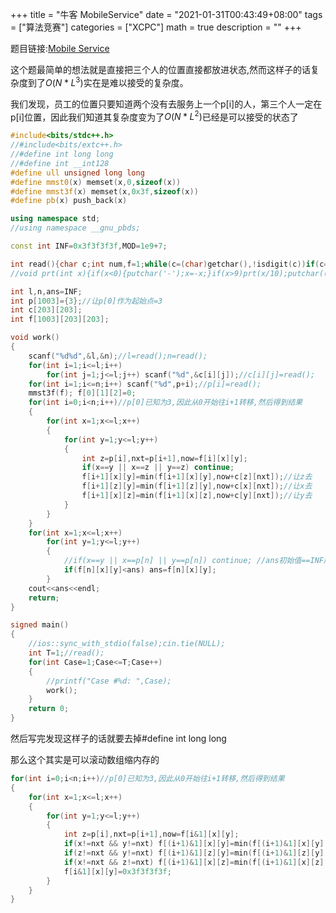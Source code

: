 +++
title = "牛客 MobileService"
date = "2021-01-31T00:43:49+08:00"
tags = ["算法竞赛"]
categories = ["XCPC"]
math = true
description = ""
+++


题目链接:[Mobile Service](https://ac.nowcoder.com/acm/contest/1041/D)

这个题最简单的想法就是直接把三个人的位置直接都放进状态,然而这样子的话复杂度到了$O(N*L^3)$实在是难以接受的复杂度。

我们发现，员工的位置只要知道两个没有去服务上一个p[i]的人，第三个人一定在p[i]位置，因此我们知道其复杂度变为了$O(N*L^2)$已经是可以接受的状态了

```cpp
#include<bits/stdc++.h>
//#include<bits/extc++.h>
//#define int long long
//#define int __int128
#define ull unsigned long long
#define mmst0(x) memset(x,0,sizeof(x))
#define mmst3f(x) memset(x,0x3f,sizeof(x))
#define pb(x) push_back(x)

using namespace std;
//using namespace __gnu_pbds;

const int INF=0x3f3f3f3f,MOD=1e9+7;

int read(){char c;int num,f=1;while(c=(char)getchar(),!isdigit(c))if(c=='-')f=-1;num=(int)(c-'0');while(c=(char)getchar(),isdigit(c))num=num*10+(int)(c-'0');return num*f;}
//void prt(int x){if(x<0){putchar('-');x=-x;}if(x>9)prt(x/10);putchar((char)(x%10+'0'));} //警告,如非必须(如__int128),请不要使用快写

int l,n,ans=INF;
int p[1003]={3};//让p[0]作为起始点=3
int c[203][203];
int f[1003][203][203];

void work()
{
    scanf("%d%d",&l,&n);//l=read();n=read();
    for(int i=1;i<=l;i++)
        for(int j=1;j<=l;j++) scanf("%d",&c[i][j]);//c[i][j]=read();
    for(int i=1;i<=n;i++) scanf("%d",p+i);//p[i]=read();
    mmst3f(f); f[0][1][2]=0;
    for(int i=0;i<n;i++)//p[0]已知为3,因此从0开始往i+1转移,然后得到结果
    {
        for(int x=1;x<=l;x++)
        {
            for(int y=1;y<=l;y++)
            {
                int z=p[i],nxt=p[i+1],now=f[i][x][y];
                if(x==y || x==z || y==z) continue;
                f[i+1][x][y]=min(f[i+1][x][y],now+c[z][nxt]);//让z去
                f[i+1][z][y]=min(f[i+1][z][y],now+c[x][nxt]);//让x去
                f[i+1][x][z]=min(f[i+1][x][z],now+c[y][nxt]);//让y去
            }
        }
    }
    for(int x=1;x<=l;x++) 
        for(int y=1;y<=l;y++) 
        {
            //if(x==y || x==p[n] || y==p[n]) continue; //ans初始值==INF所以可以不用这句话
            if(f[n][x][y]<ans) ans=f[n][x][y];
        }
    cout<<ans<<endl;
    return;
}

signed main()
{
    //ios::sync_with_stdio(false);cin.tie(NULL);
    int T=1;//read();
    for(int Case=1;Case<=T;Case++)
    {
        //printf("Case #%d: ",Case);
        work();
    }
    return 0;
}
```

然后写完发现这样子的话就要去掉\#define int long long

那么这个其实是可以滚动数组缩内存的

```cpp
for(int i=0;i<n;i++)//p[0]已知为3,因此从0开始往i+1转移,然后得到结果
{
    for(int x=1;x<=l;x++)
    {
        for(int y=1;y<=l;y++)
        {
            int z=p[i],nxt=p[i+1],now=f[i&1][x][y];
            if(x!=nxt && y!=nxt) f[(i+1)&1][x][y]=min(f[(i+1)&1][x][y],now+c[z][nxt]);//让z去
            if(z!=nxt && y!=nxt) f[(i+1)&1][z][y]=min(f[(i+1)&1][z][y],now+c[x][nxt]);//让x去
            if(x!=nxt && z!=nxt) f[(i+1)&1][x][z]=min(f[(i+1)&1][x][z],now+c[y][nxt]);//让y去
            f[i&1][x][y]=0x3f3f3f3f;
        }
    }
}
```

